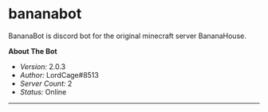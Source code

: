 # bananabot
BananaBot is discord bot for the original minecraft server BananaHouse.

**About The Bot**

* *Version:* 2.0.3
* *Author:* LordCage#8513
* *Server Count:* 2
* *Status:* Online 

****
